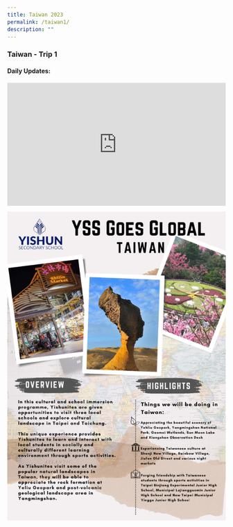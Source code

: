 ```yaml
---
title: Taiwan 2023
permalink: /taiwan1/
description: ""
---
```

### Taiwan - Trip 1

#### Daily Updates: 

<style>
  .iframe-container {
    position: relative;
    width: 100%;
    padding-bottom: 56.25%; /* 16:9 aspect ratio (height / width) */
  }

  .iframe-container iframe {
    position: absolute;
    top: 0;
    left: 0;
    width: 100%;
    height: 100%;
  }
</style>


<div class="iframe-container">
  <iframe allowfullscreen="true" frameborder="0" src="https://docs.google.com/presentation/d/e/2PACX-1vQIOgy_zPWe6tqQCkiMRGmAvgodSTAwazJfY7nYOkx5aPdtiImX8tysC1r0X-QL4rngtMD_t6nYbKdV/embed?start=true&amp;loop=true&amp;delayms=5000"></iframe>
</div>

![](/images/YSS%20Exp/YSS_Goes_Global/taiwan_trip1_poster.png)